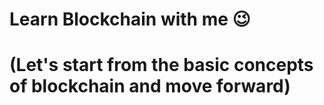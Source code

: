 # Learn Blockchain with me 😉
# (Let's start from the basic concepts of blockchain and move forward)





